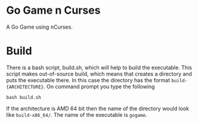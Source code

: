 Go Game n Curses
===========================

A Go Game using nCurses.

Build
=====

There is a bash script, build.sh, which will help to build the executable. This script makes out-of-source build, which means that creates
a directory and puts the executable there. In this case the directory has the format `build-{ARCHITECTURE}`. On command prompt you type
the following

	bash build.sh

If the architecture is AMD 64 bit then the name of the directory would look like `build-x86_64/`. The name of the executable is `gogame`.

